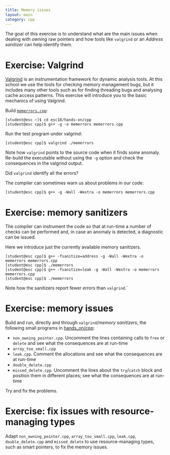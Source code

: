 ```yaml
---
title: Memory issues
layout: main
category: cpp
---
```


The goal of this exercise is to understand what are the main issues when dealing
with _owning_ raw pointers and how tools like `valgrind` or an _Address
sanitizer_ can help identify them.

# Exercise: Valgrind

[Valgrind](http://valgrind.org/) is an instrumentation framework
for dynamic analysis tools. At this school we use the tools for checking
memory management bugs, but it includes many other tools such as for
finding threading bugs and analysing cache access patterns. This
exercise will introduce you to the basic mechanics of using Valgrind.

Build [`memerrors.cpp`]({{site.exercises_repo}}/hands-on/cpp/memerrors.cpp):

    [student@esc ~]$ cd esc18/hands-on/cpp
    [student@esc cpp]$ g++ -g -o memerrors memerrors.cpp

Run the test program under valgrind:

    [student@esc cpp]$ valgrind ./memerrors

Note how `valgrind` points to the source code when it finds some anomaly.
Re-build the executable without using the `-g` option and check the
consequences in the valgrind output.

Did `valgrind` identify all the errors?

The compiler can sometimes warn us about problems in our code:

    [student@esc cpp]$ g++ -g -Wall -Wextra -o memerrors memerrors.cpp

# Exercise: memory sanitizers

The compiler can instrument the code so that at run-time a number of checks can
be performed and, in case an anomaly is detected, a diagnostic can be issued.

Here we introduce just the currently available memory sanitizers.

    [student@esc cpp]$ g++ -fsanitize=address -g -Wall -Wextra -o memerrors memerrors.cpp
    [student@esc cpp]$ ./memerrors
    [student@esc cpp]$ g++ -fsanitize=leak -g -Wall -Wextra -o memerrors memerrors.cpp
    [student@esc cpp]$ ./memerrors

Note how the sanitizers report fewer errors than `valgrind`.`

# Exercise: memory issues

Build and run, directly and through `valgrind`/_memory sanitizers_, the
following small programs in
[hands_on/cpp]({{site.exercises_repo}}/hands-on/cpp):

* `non_owning_pointer.cpp`. Uncomment the lines containing calls to
  `free` or `delete` and see what the consequences are at run-time
* `array_too_small.cpp`
* `leak.cpp`. Comment the allocations and see what the consequences
  are at run-time
* `double_delete.cpp`
* `missed_delete.cpp`. Uncomment the lines about the `try`/`catch`
  block and position them in different places; see what the
  consequences are at run-time

Try and fix the problems.

# Exercise: fix issues with resource-managing types

Adapt `non_owning_pointer.cpp`, `array_too_small.cpp`, `leak.cpp`,
`double_delete.cpp` and `missed_delete` to use resource-managing types, such as
smart pointers, to fix the memory issues.
